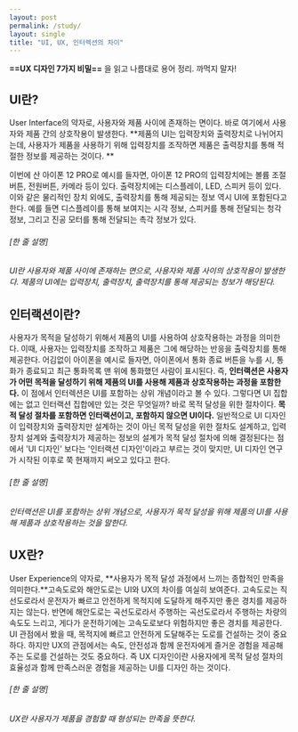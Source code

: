 ```yaml
---
layout: post
permalink: /study/
layout: single
title: "UI, UX, 인터렉션의 차이"
---
```


**==UX 디자인 7가지 비밀==** 을 읽고 나름대로 용어 정리. 까먹지 말자!

## UI란?
User Interface의 약자로, 사용자와 제품 사이에 존재하는 면이다. 바로 여기에서 사용자와 제품 간의 상호작용이 발생한다. **제품의 UI는 입력장치와 출력장치로 나뉘어지는데, 사용자가 제품을 사용하기 위해 입력장치를 조작하면 제품은 출력장치를 통해 적절한 정보를 제공하는 것이다. **

이번에 산 아이폰 12 PRO로 예시를 들자면, 아이폰 12 PRO의 입력장치에는 볼륨 조절 버튼, 전원버튼, 카메라 등이 있다. 출력장치에는 디스플레이, LED, 스피커 등이 있다. 이와 같은 물리적인 장치 외에도, 출력장치를 통해 제공되는 정보 역시 UI에 포함된다고 한다. 예를 들면 디스플레이를 통해 보여지는 시각 정보, 스피커를 통해 전달되는 청각 정보, 그리고 진공 모터를 통해 전달되는 촉각 정보가 있다.

###### [한 줄 설명]
###### UI란 사용자와 제품 사이에 존재하는 면으로, 사용자와 제품 사이의 상호작용이 발생한다. 제품의 UI에는 입력장치, 출력장치, 출력장치를 통해 제공되는 정보가 해당된다.

## 인터랙션이란?
사용자가 목적을 달성하기 위해서 제품의 UI를 사용하여 상호작용하는 과정을 의미한다. 이때, 사용자는 입력장치를 조작하고 제품은 그에 해당하는 반응을 출력장치를 통해 제공한다. 어김없이 아이폰을 예시로 들자면, 아이폰에서 통화 종료 버튼을 누를 시, 통화가 종료되고 최근 통화목록 맨 위에 통화했던 사람이 표시된다. 즉, **인터랙션은 사용자가 어떤 목적을 달성하기 위해 제품의 UI를 사용해 제품과 상호작용하는 과정을 포함한다.** 이 점에서 인터렉션은 UI를 포함하는 상위 개념이라고 볼 수 있다. 그렇다면 UI 집합에는 없고 인터랙션 집합에만 있는 것은 무엇일까? 바로 목적 달성을 위한 절차이다. **목적 달성 절차를 포함하면 인터랙션이고, 포함하지 않으면 UI이다.** 일반적으로 UI 디자인이 입력장치와 출력장치만 설계하는 것이 아닌 목적 달성을 위한 절차도 설계하고, 입력장치 설계와 출력장치가 제공하는 정보의 설계가 목적 달성 절차에 의해 결정된다는 점에서 'UI 디자인' 보다는 '인터랙션 디자인'이라고 부르는 것이 맞지만, UI 디자인 연구가 시작된 이후로 쭉 현재까지 써오고 있다고 한다.   

###### [한 줄 설명]
###### 인터랙션은 UI를 포함하는 상위 개념으로, 사용자가 목적 달성을 위해 제품의 UI를 사용해 제품과 상호작용하는 것을 말한다. 

## UX란?
User Experience의 약자로, **사용자가 목적 달성 과정에서 느끼는 종합적인 만족을 의미한다.**고속도로와 해안도로는 UI와 UX의 차이를 여실히 보여준다. 고속도로는 직선도로라서 운전자가 빠르고 안전하게 목적지에 도달하게 해주지만 좋은 경치를 제공하지는 않는다. 반면에 해안도로는 곡선도로라서 주행하는 곡선도로라서 주행하는 차량의 속도도 느리고, 게다가 운전하기에는 고속도로보다 위험하지만 좋은 경치를 제공한다. UI 관점에서 봤을 때, 목적지에 빠르고 안전하게 도달해주는 도로를 건설하는 것이 중요하다. 하지만 UX의 관점에서는 속도, 안전성과 함께 운전자에게 즐거운 경험을 제공해주는 도로를 건설하는 것도 중요하다. 즉 UX 디자인이란 사용자에게 목적 달성 절차의 효율성과 함께 만족스러운 경험을 제공하는 UI를 디자인 하는 것이다.  

###### [한 줄 설명]
###### UX란 사용자가 제품을 경험할 때 형성되는 만족을 뜻한다. 
